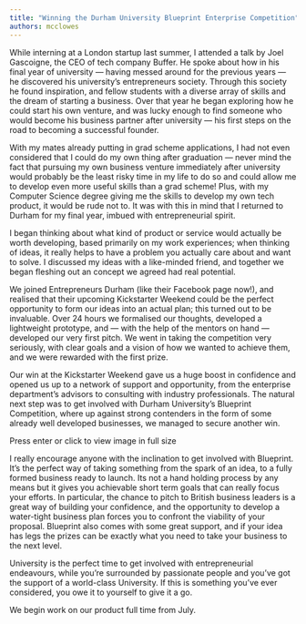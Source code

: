 ```yaml
---
title: "Winning the Durham University Blueprint Enterprise Competition"
authors: mcclowes
---
```


<!--truncate-->

While interning at a London startup last summer, I attended a talk by Joel Gascoigne, the CEO of tech company Buffer. He spoke about how in his final year of university — having messed around for the previous years — he discovered his university’s entrepreneurs society. Through this society he found inspiration, and fellow students with a diverse array of skills and the dream of starting a business. Over that year he began exploring how he could start his own venture, and was lucky enough to find someone who would become his business partner after university — his first steps on the road to becoming a successful founder.

With my mates already putting in grad scheme applications, I had not even considered that I could do my own thing after graduation — never mind the fact that pursuing my own business venture immediately after university would probably be the least risky time in my life to do so and could allow me to develop even more useful skills than a grad scheme! Plus, with my Computer Science degree giving me the skills to develop my own tech product, it would be rude not to. It was with this in mind that I returned to Durham for my final year, imbued with entrepreneurial spirit.

I began thinking about what kind of product or service would actually be worth developing, based primarily on my work experiences; when thinking of ideas, it really helps to have a problem you actually care about and want to solve. I discussed my ideas with a like-minded friend, and together we began fleshing out an concept we agreed had real potential.

We joined Entrepreneurs Durham (like their Facebook page now!), and realised that their upcoming Kickstarter Weekend could be the perfect opportunity to form our ideas into an actual plan; this turned out to be invaluable. Over 24 hours we formalised our thoughts, developed a lightweight prototype, and — with the help of the mentors on hand — developed our very first pitch. We went in taking the competition very seriously, with clear goals and a vision of how we wanted to achieve them, and we were rewarded with the first prize.

Our win at the Kickstarter Weekend gave us a huge boost in confidence and opened us up to a network of support and opportunity, from the enterprise department’s advisors to consulting with industry professionals. The natural next step was to get involved with Durham University’s Blueprint Competition, where up against strong contenders in the form of some already well developed businesses, we managed to secure another win.

Press enter or click to view image in full size

I really encourage anyone with the inclination to get involved with Blueprint. It’s the perfect way of taking something from the spark of an idea, to a fully formed business ready to launch. Its not a hand holding process by any means but it gives you achievable short term goals that can really focus your efforts. In particular, the chance to pitch to British business leaders is a great way of building your confidence, and the opportunity to develop a water-tight business plan forces you to confront the viability of your proposal. Blueprint also comes with some great support, and if your idea has legs the prizes can be exactly what you need to take your business to the next level.

University is the perfect time to get involved with entrepreneurial endeavours, while you’re surrounded by passionate people and you’ve got the support of a world-class University. If this is something you’ve ever considered, you owe it to yourself to give it a go.

We begin work on our product full time from July.